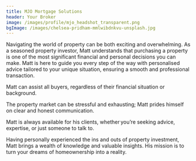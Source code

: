 ```yaml
---
title: MJO Mortgage Solutions
header: Your Broker
image: /images/profile/mjo_headshot_transparent.png
bgImage: /images/chelsea-pridham-mmlwibdnkvu-unsplash.jpg
---
```


Navigating the world of property can be both exciting and overwhelming. As a seasoned property investor, Matt understands that purchasing a property is one of the most significant financial and personal decisions you can make. Matt is here to guide you every step of the way with personalised advice tailored to your unique situation, ensuring a smooth and professional transaction.

Matt can assist all buyers, regardless of their financial situation or background.

The property market can be stressful and exhausting; Matt prides himself on clear and honest communication.

Matt is always available for his clients, whether you’re seeking advice, expertise, or just someone to talk to.

Having personally experienced the ins and outs of property investment, Matt brings a wealth of knowledge and valuable insights. His mission is to turn your dreams of homeownership into a reality.
